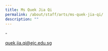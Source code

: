 ```yaml
---
title: Ms Quek Jia Qi
permalink: /about/staff/arts/ms-quek-jia-qi/
description: ""
---
```



\-

[quek.jia.qi@ejc.edu.sg](mailto:quek.jia.qi@ejc.edu.sg)